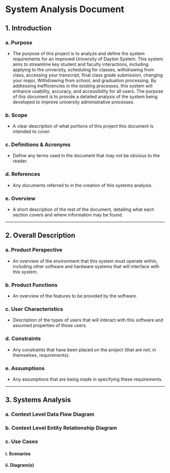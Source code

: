 # System Analysis Document

## 1. Introduction

### a. Purpose
- The purpose of this project is to analyze and define the system requirements for an improved University of Dayton System. This system aims to streamline key student and faculty interactions, including applying to the university, scheduling for classes, withdrawing from class, accessing your transcript, final class grade submission, changing your major, Withdrawing from school, and graduation processing. By addressing inefficiencies in the existing processes, this system will enhance usability, accuracy, and accessibility for all users. The purpose of this document is to provide a detailed analysis of the system being developed to improve university administrative processes. 

### b. Scope
- A clear description of what portions of this project this document is intended to cover.

### c. Definitions & Acronyms
- Define any terms used in the document that may not be obvious to the reader.

### d. References
- Any documents referred to in the creation of this systems analysis.

### e. Overview
- A short description of the rest of the document, detailing what each section covers and where information may be found.

---

## 2. Overall Description

### a. Product Perspective
- An overview of the environment that this system must operate within, including other software and hardware systems that will interface with this system.

### b. Product Functions
- An overview of the features to be provided by the software.

### c. User Characteristics
- Description of the types of users that will interact with this software and assumed properties of those users.

### d. Constraints
- Any constraints that have been placed on the project (that are not, in themselves, requirements).

### e. Assumptions
- Any assumptions that are being made in specifying these requirements.

---

## 3. Systems Analysis

### a. Context Level Data Flow Diagram

### b. Context Level Entity Relationship Diagram

### c. Use Cases
#### i. Scenarios
#### ii. Diagram(s)
